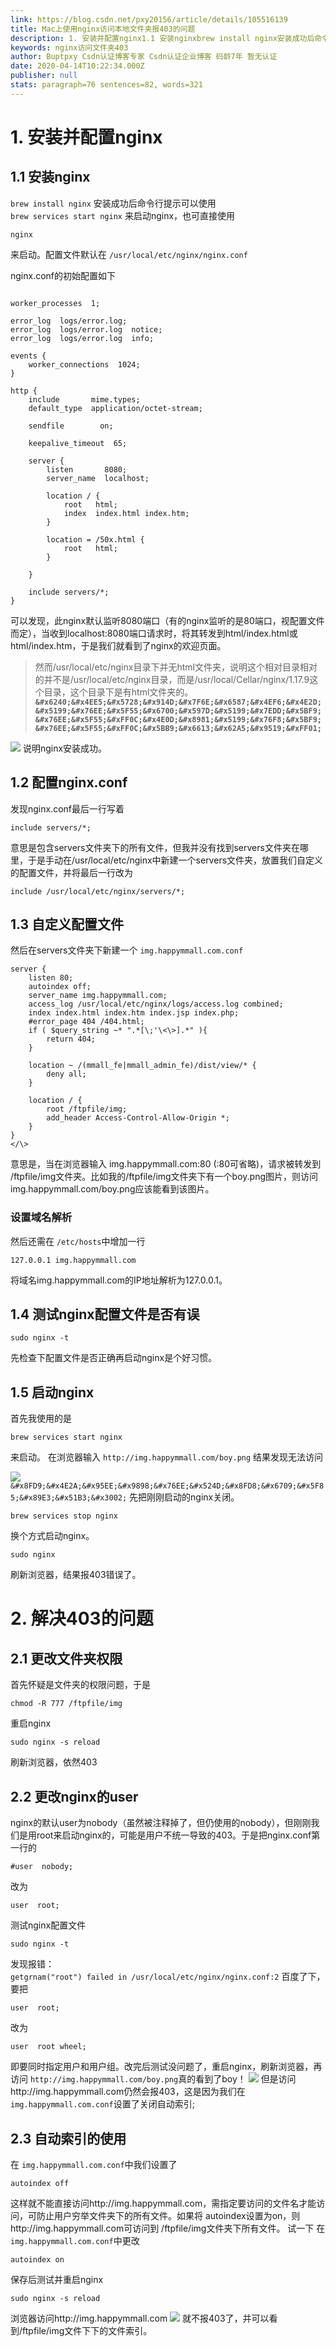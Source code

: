```yaml
---
link: https://blog.csdn.net/pxy20156/article/details/105516139
title: Mac上使用nginx访问本地文件夹报403的问题
description: 1. 安装并配置nginx1.1 安装nginxbrew install nginx安装成功后命令行提示可以使用brew services start nginx来启动nginx，也可直接使用nginx来启动。配置文件默认在/usr/local/etc/nginx/nginx.confnginx.conf的初始配置如下#user  nobody;worker_processe...
keywords: nginx访问文件夹403
author: Buptpxy Csdn认证博客专家 Csdn认证企业博客 码龄7年 暂无认证
date: 2020-04-14T10:22:34.000Z
publisher: null
stats: paragraph=76 sentences=82, words=321
---
```

# 1. 安装并配置nginx

## 1.1 安装nginx

`brew install nginx`
安装成功后命令行提示可以使用<br> `brew services start nginx`
来启动nginx，也可直接使用

```
nginx
```

来启动。配置文件默认在 `/usr/local/etc/nginx/nginx.conf`

nginx.conf的初始配置如下

```shell

worker_processes  1;

error_log  logs/error.log;
error_log  logs/error.log  notice;
error_log  logs/error.log  info;

events {
    worker_connections  1024;
}

http {
    include       mime.types;
    default_type  application/octet-stream;

    sendfile        on;

    keepalive_timeout  65;

    server {
        listen       8080;
        server_name  localhost;

        location / {
            root   html;
            index  index.html index.htm;
        }

        location = /50x.html {
            root   html;
        }

    }

    include servers/*;
}
```

可以发现，此nginx默认监听8080端口（有的nginx监听的是80端口，视配置文件而定），当收到localhost:8080端口请求时，将其转发到html/index.html或html/index.htm，于是我们就看到了nginx的欢迎页面。

> 然而/usr/local/etc/nginx目录下并无html文件夹，说明这个相对目录相对的并不是/usr/local/etc/nginx目录，而是/usr/local/Cellar/nginx/1.17.9这个目录，这个目录下是有html文件夹的。
**`&#x6240;&#x4EE5;&#x5728;&#x914D;&#x7F6E;&#x6587;&#x4EF6;&#x4E2D;&#x5199;&#x76EE;&#x5F55;&#x6700;&#x597D;&#x5199;&#x7EDD;&#x5BF9;&#x76EE;&#x5F55;&#xFF0C;&#x4E0D;&#x8981;&#x5199;&#x76F8;&#x5BF9;&#x76EE;&#x5F55;&#xFF0C;&#x5BB9;&#x6613;&#x62A5;&#x9519;&#xFF01;`**

![](https://img-blog.csdnimg.cn/2020041417204484.png?x-oss-process=image/watermark,type_ZmFuZ3poZW5naGVpdGk,shadow_10,text_aHR0cHM6Ly9ibG9nLmNzZG4ubmV0L3B4eTIwMTU2,size_16,color_FFFFFF,t_70)
说明nginx安装成功。

## 1.2 配置nginx.conf

发现nginx.conf最后一行写着

```
include servers/*;
```

意思是包含servers文件夹下的所有文件，但我并没有找到servers文件夹在哪里，于是手动在/usr/local/etc/nginx中新建一个servers文件夹，放置我们自定义的配置文件，并将最后一行改为

```
include /usr/local/etc/nginx/servers/*;
```

## 1.3 自定义配置文件

然后在servers文件夹下新建一个 `img.happymmall.com.conf`

```
server {
    listen 80;
    autoindex off;
    server_name img.happymmall.com;
    access_log /usr/local/etc/nginx/logs/access.log combined;
    index index.html index.htm index.jsp index.php;
    #error_page 404 /404.html;
    if ( $query_string ~* ".*[\;'\<\>].*" ){
        return 404;
    }

    location ~ /(mmall_fe|mmall_admin_fe)/dist/view/* {
        deny all;
    }

    location / {
        root /ftpfile/img;
        add_header Access-Control-Allow-Origin *;
    }
}
</\>
```

意思是，当在浏览器输入 img.happymmall.com:80 (:80可省略)，请求被转发到 /ftpfile/img文件夹。比如我的/ftpfile/img文件夹下有一个boy.png图片，则访问img.happymmall.com/boy.png应该能看到该图片。

### 设置域名解析

然后还需在 `/etc/hosts`中增加一行

```
127.0.0.1 img.happymmall.com
```

将域名img.happymmall.com的IP地址解析为127.0.0.1。

## 1.4 测试nginx配置文件是否有误

```
sudo nginx -t
```

先检查下配置文件是否正确再启动nginx是个好习惯。

## 1.5 启动nginx

首先我使用的是

```
brew services start nginx
```

来启动。
在浏览器输入 `http://img.happymmall.com/boy.png`
结果发现无法访问

![](https://img-blog.csdnimg.cn/20200414174615301.png?x-oss-process=image/watermark,type_ZmFuZ3poZW5naGVpdGk,shadow_10,text_aHR0cHM6Ly9ibG9nLmNzZG4ubmV0L3B4eTIwMTU2,size_16,color_FFFFFF,t_70)<br> `&#x8FD9;&#x4E2A;&#x95EE;&#x9898;&#x76EE;&#x524D;&#x8FD8;&#x6709;&#x5F85;&#x89E3;&#x51B3;&#x3002;`
先把刚刚启动的nginx关闭。

```
brew services stop nginx
```

换个方式启动nginx。

```
sudo nginx
```

刷新浏览器，结果报403错误了。

# 2. 解决403的问题

## 2.1 更改文件夹权限

首先怀疑是文件夹的权限问题，于是

```
chmod -R 777 /ftpfile/img
```

重启nginx

```
sudo nginx -s reload
```

刷新浏览器，依然403

## 2.2 更改nginx的user

nginx的默认user为nobody（虽然被注释掉了，但仍使用的nobody），但刚刚我们是用root来启动nginx的，可能是用户不统一导致的403。于是把nginx.conf第一行的

```
#user  nobody;
```

改为

```
user  root;
```

测试nginx配置文件

```
sudo nginx -t
```

发现报错：<br> `getgrnam("root") failed in /usr/local/etc/nginx/nginx.conf:2`
百度了下，要把

```
user  root;
```

改为

```
user  root wheel;
```

即要同时指定用户和用户组。改完后测试没问题了，重启nginx，刷新浏览器，再访问 `http://img.happymmall.com/boy.png`真的看到了boy！
![](https://img-blog.csdnimg.cn/20200414181355928.png?x-oss-process=image/watermark,type_ZmFuZ3poZW5naGVpdGk,shadow_10,text_aHR0cHM6Ly9ibG9nLmNzZG4ubmV0L3B4eTIwMTU2,size_16,color_FFFFFF,t_70)
但是访问http://img.happymmall.com仍然会报403，这是因为我们在 `img.happymmall.com.conf`设置了关闭自动索引;

## 2.3 自动索引的使用

在 `img.happymmall.com.conf`中我们设置了

```
autoindex off
```

这样就不能直接访问http://img.happymmall.com，需指定要访问的文件名才能访问，可防止用户穷举文件夹下的所有文件。如果将
autoindex设置为on，则http://img.happymmall.com可访问到 /ftpfile/img文件夹下所有文件。
试一下
在 `img.happymmall.com.conf`中更改

```
autoindex on
```

保存后测试并重启nginx

```
sudo nginx -s reload
```

浏览器访问http://img.happymmall.com
![](https://img-blog.csdnimg.cn/20200414182125643.png?x-oss-process=image/watermark,type_ZmFuZ3poZW5naGVpdGk,shadow_10,text_aHR0cHM6Ly9ibG9nLmNzZG4ubmV0L3B4eTIwMTU2,size_16,color_FFFFFF,t_70)
就不报403了，并可以看到/ftpfile/img文件下下的文件索引。
